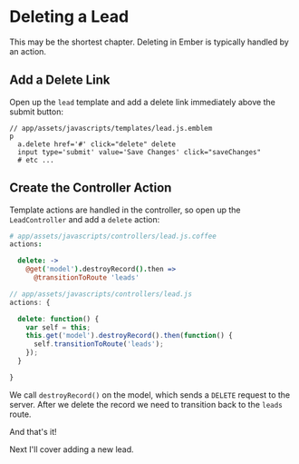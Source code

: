 # Deleting a Lead

This may be the shortest chapter. Deleting in Ember is typically handled by an action.

## Add a Delete Link

Open up the `lead` template and add a delete link immediately above the submit button:

```
// app/assets/javascripts/templates/lead.js.emblem
p
  a.delete href='#' click="delete" delete
  input type='submit' value='Save Changes' click="saveChanges"
  # etc ...
```

## Create the Controller Action

Template actions are handled in the controller, so open up the `LeadController` and add a `delete` action:

```coffee
# app/assets/javascripts/controllers/lead.js.coffee
actions:

  delete: ->
    @get('model').destroyRecord().then =>
      @transitionToRoute 'leads'
```
```javascript
// app/assets/javascripts/controllers/lead.js
actions: {

  delete: function() {
    var self = this;
    this.get('model').destroyRecord().then(function() {
      self.transitionToRoute('leads');
    });
  }

}
```

We call `destroyRecord()` on the model, which sends a `DELETE` request to the server. After we delete the record we need to transition back to the `leads` route.

And that's it!

Next I'll cover adding a new lead.
